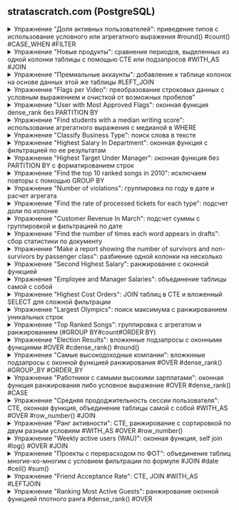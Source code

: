 ## stratascratch.com (PostgreSQL)
<details>
<summary>Упражнение "Доля активных пользователей": приведение типов с использование условного или агрегатного выражения #round() #count() #CASE_WHEN #FILTER</summary>
	
ID 2005  
	
"Share of Active Users"
Output share of US users that are active. Active users are the ones with an "open" status in the table.  

"Доля активных пользователей"
Выведите долю активных пользователей в США. Активные пользователи - это те, у кого в таблице статус "open".  

Table: fb_active_users  
user_id: int   
name: varchar  
status: varchar  
country: varchar  

 **Solution**
 
```sql
-- Чтобы формула "заработала" нужно поривести одно из значений к numeric.
-- Вариант 1.

-- Использование условного выражения
SELECT
round(count(CASE WHEN status = 'open' THEN 1 ELSE NULL END) / count(user_id)::numeric, 1)  AS active_users_share
FROM fb_active_users;
```

```sql
-- Вариант 2.
-- Использование агрегатного выражения

SELECT
round(count(status) FILTER (WHERE status = 'open' ) / count(user_id)::numeric, 1) AS active_users_share
FROM fb_active_users;

```

 **Output**
 
|active_users_share|
|---|
|0.5|

</details>
<details>
<summary>Упражнение "Новые продукты": сравнение периодов, выделенных из одной колонки таблицы с помощью CTE или подзапросов #WITH_AS #JOIN</summary>

ID 10318  
	
"New Products"  
You are given a table of product launches by company by year. Write a query to count the net difference between the number of products companies launched in 2020 with the number of products companies launched in the previous year. Output the name of the companies and a net difference of net products released for 2020 compared to the previous year.

"Новые продукты"  
Вам предоставляется таблица запусков продуктов компаниями по годам. Напишите запрос, чтобы подсчитать чистую разницу между количеством продуктов, запущенных компаниями в 2020 году, и количеством продуктов, запущенных компаниями в предыдущем году. Выведите названия компаний и разницу в количестве продуктов, выпущенных за 2020 год, по сравнению с предыдущим годом.

Table: car_launches  

year: int  
company_name: varchar  
product_name: varchar  

 **Solution**
 
```sql
-- Вариант 1

WITH prod_2020 AS  --  products launched in 2020
(
SELECT  company_name, count(product_name) AS launched_2020
    FROM car_launches
    WHERE year = 2020
    GROUP BY company_name
),
prod_2019 AS --  products launched in 2019
(
SELECT  company_name, count(product_name) AS launched_2019
    FROM car_launches
    WHERE year = 2020 - 1
    GROUP BY company_name
)
SELECT  prod_2020.company_name, launched_2020 - launched_2019 AS net_products
    FROM prod_2020
    JOIN prod_2019 ON prod_2020.company_name = prod_2019.company_name
    ORDER BY prod_2020.company_name;

```

```sql
-- Вариант 2

SELECT prod_2020.company_name, count(DISTINCT prod_2020.product_name) - count(DISTINCT prod_2019.product_name) AS net_products
    FROM 
       (SELECT  company_name, product_name, year
        FROM car_launches
        WHERE year = 2020) AS prod_2020
    JOIN 
       (SELECT  company_name, product_name, year
        FROM car_launches
        WHERE year = 2020 - 1) AS prod_2019
    ON prod_2020.company_name = prod_2019. company_name
    GROUP BY prod_2020.company_name
    ORDER BY company_name;

```
 **Output**
 
|company_name|net_products|
|---|---:|
|Chevrolet|2|
|Ford|-1|
Honda|-3|
|Jeep|1|
|Toyota|-1|

</details>
<details>
<summary>Упражнение "Премиальные аккаунты": добавление к таблице колонок на основе данных этой же таблицы #LEFT_JOIN</summary>
ID 2097  
	
"Premium Acounts"  
You are given a dataset that provides the number of active users per day per premium account. 
A premium account will have an entry for every day that it’s premium. However, a premium account may be temporarily discounted and considered not paid, this is indicated by a value of 0 in the final_price column for a certain day. Find out how many premium accounts that are paid on any given day are still premium and paid 7 days later.  

Output the date, the number of premium and paid accounts on that day, and the number of how many of these accounts are still premium and paid 7 days later. 
Since you are only given data for a 14 days period, only include the first 7 available dates in your output.

Table: premium_accounts_by_day

account_id: varchar  
entry_date: datetime  
users_visited_7d: int  
final_price: int  
plan_size: int  

 **Solution**
 
```sql
-- Чтобы получить для решения две колонки, таблица объединяется сама с собой.
-- Далее отбираются нужные строки, которые агрегируются по дате.

SELECT 
	a.entry_date, 
	count(a.account_id) AS premium_paid_accounts,
	count(b.account_id) AS premium_paid_accounts_after_7d
FROM premium_accounts_by_day AS a
LEFT JOIN premium_accounts_by_day AS b ON a.account_id = b.account_id
AND b.final_price > 0
AND date_part('day', b.entry_date::timestamp - a.entry_date::timestamp) = 7
WHERE a.final_price > 0
GROUP BY a.entry_date
ORDER BY a.entry_date
LIMIT 7;

```
 **Output**
 
entry_date|premium_paid_accounts|premium_paid_accounts_after_7d|
|---|---:|---:|
2022-02-07|2|2|
2022-02-08|3|2|
2022-02-09|3|2|
2022-02-10|4|3|
2022-02-11|4|1|
2022-02-12|3|2|
2022-02-13|3|1|

</details>
<details>
<summary>Упражнение "Flags per Video": преобразование строковых данных с условным выражением и очисткой от возможных пробелов"</summary>
ID 2102<br>
<p>For each video, find how many unique users flagged it. A unique user can be identified using the combination of their first name and last name. Do not consider rows in which there is no flag ID.</p>
<p>Для каждого видео найдите, сколько уникальных пользователей отметили его. Уникального пользователя можно идентифицировать, используя комбинацию его имени и фамилии. Не рассматривайте строки, в которых нет идентификатора флага.</p>

Table: user_flags<br>
user_firstname: varchar<br>
user_lastname: varchar<br>
video_id: varchar<br>
flag_id: varchar

 **Solution**
```sql
-- Функция concat объединяет строки для формирования id. 
-- Условное выцражение COALESCE возвращает пустую строку, если нет имени или фамилии.
-- Функция trim удаляет пробелы слева и справа.

SELECT 
	video_id,
	count(DISTINCT concat(COALESCE(trim(FROM user_firstname), ''), COALESCE(trim(FROM user_lastname), ''))) num_unique_users
FROM user_flags
WHERE flag_id IS NOT NULL -- Отфильтровываем пользователей без флага
GROUP BY video_id;
```

 **Output**
 
|video_id|num_unique_users|
|:---|---:|
|5qap5aO4i9A|2|
|Ct6BUPvE2sM|2|
|dQw4w9WgXcQ|5|
|jNQXAC9IVRw|3|
|y6120QOlsfU|5|

</details>
<details>
<summary>Упражнение "User with Most Approved Flags": оконная функция dense_rank без PARTITION BY</summary>
ID 2104<br>
<p>Which user flagged the most distinct videos that ended up approved by YouTube? Output, in one column, their full name or names in case of a tie. In the user's full name, include a space between the first and the last name.</p>
<p>Какой пользователь отметил наиболее отличающиеся друг от друга видеоролики, которые в итоге были одобрены YouTube? Выведите в одном столбце их полное имя или фамилии в случае совпадения. В полном имени пользователя укажите пробел между именем и фамилией.</p>
<p>Table: user_flags
user_firstname: varchar<br>
user_lastname: varchar<br>
video_id: varchar<br>
flag_id: varchar</p>
<p>Table: flag_review<br>
flag_id: varchar<br>
reviewed_by_yt: bool<br>
reviewed_date: datetime<br>
reviewed_outcome: varchar</p>

 **Solution**
```sql
/*
По условию задания фактически нужно получить пользователя (или пользователей), у которого было больше всех уникальных видео, 
которые были одобрены к публикации. Таблица flag_review отражает результат одоброения.
Очевидно, что будет неизвестное кол-во пользователей с одинаковым числом роликов и нам неизвестен аргумент для LIMIT в связке с ORDER BY.
Поэтому, пользователей нужно проранжировать и получить список тех, у кого наивысший ранг.
Также вызывает вопрос идентификация пользователей по имени и фамилии по условию задачи. Но ID пользователя нет и используем, что есть. 

Объединяем таблицы и отфильтровыввем строки с пользователями, у которых видео одобрены.
Для ранжирования пользоватей используем оконную функцию dense_rank без PARTITION BY.
Без PARTITION BY строки раздела состоят из всех строк таблицы, которые группируются с помощью GROUP BY по имени пользователя.
Заворачиваем оконную функцию в подзапрос, чтобы отобрать пользователей с максимальным рангом.
*/
SELECT 
    username
FROM 
    (SELECT concat(trim(FROM uf.user_firstname), ' ', trim(FROM uf.user_lastname)) AS username, -- Очищаем от  возможных пробелов и объединяем имя и фамилию через пробел
    dense_rank () OVER (ORDER BY count(DISTINCT video_id) DESC) AS dr -- Вычисляем ранг пользователя без пропусков по кол-ву видео 
    FROM user_flags AS uf
    JOIN flag_review AS fr ON uf.flag_id = fr.flag_id
    WHERE lower(fr.reviewed_outcome) = 'approved' -- проиводим к нижнему регистру на случай разнобоя в данных по регистру
    GROUP BY username) AS user_rank
WHERE dr = 1;
```
 **Output**
|username|dr|
|:---|---:|
|Mark May|1|
|Richard Hasson|1|

```sql
/*
В нашей оконной функции рамка окна состоит из одной строки в виде агрегата количества уникальных роликов count(DISTINCT video_id).
Если организовать разделы с помощью PARTITION BY username, то в каждом разделе (для каждого польтзователя) ранг будет равен '1'.
Чтобы получить ранжированный список, расширяем раздел окна до всей таблицы, опуская в оконной функции PARTITION BY.
Для наглядности выведем результаты только оконной функции без джойнов и фильтров.
Этот запрос сначала формирует виртуальную таблицу из пользователей и количества их роликов.
Затем по ней в виде одного раздела вычисляется функция рамки окна dense_rank.

В этих результатах больше всего роликов у Марка, но в финальном запросе после наложения фильтртов по условиям задачи
появляется еще и Ричард, т.е. в датасете присутствует 2 человека с одинаковым максимальным количеством одобренных роликов.
*/
SELECT 
user_firstname,
count(video_id),
dense_rank () OVER (
	ORDER BY count(video_id) DESC
	)
FROM user_flags
GROUP BY user_firstname;

user_firstname|count |dense_rank|
--------------+------+----------+
Mark          |     6|         1|
Richard       |     5|         2|
Pauline       |     3|         3|
Gina          |     3|         3|
              |     3|         3|
Daniel        |     2|         4|
Greg          |     1|         5|
Evelyn        |     1|         5|
William       |     1|         5|
Loretta       |     1|         5|
Helen         |     1|         5|
Courtney      |     1|         5|
Mary          |     1|         5|
```
</details>
<details>
<summary>Упражнение "Find students with a median writing score": использование агрегатного выражения с медианой в WHERE</summary>
<br><p>ID 9610</p>
<p>Output ids of students with a median score from the writing SAT.</p>
<p>Выведите идентификаторы учащихся со средним баллом по результатам письменного экзамена SAT.</p>
Table: sat_scores
	
(school varchar),  
(teacher varchar),  
(student_id float),  
(sat_writing float),    
(sat_verbal float),  
(sat_math float),  
(hrs_studied float),  
(id int),  
(average_sat float)

**Solution**
```sql
/*
Для вычисления медианы в PostgreSQL используются сортирующие агрегатные функции 
percentile_disc или percentile_cont, возвращающие дискретный или непрерывный процентиль.
*/
SELECT student_id, sat_writing
FROM sat_scores
WHERE sat_writing = (
    SELECT percentile_disc(0.5) WITHIN GROUP (ORDER BY sat_writing)
    FROM sat_scores);
/*
Почему агрегатная функция выведена в подзапрос?
Потому что в условии фильтрации она становится агрегатным выражением и согласно документации:
"Агрегатное выражение может фигурировать только в списке результатов или в предложении HAVING команды SELECT. 
Во всех остальных предложениях, например WHERE, они запрещены, так как эти предложения логически вычисляются до того, 
как формируются результаты агрегатных функций."
*/
```
 **Output**
 
|student_id|sat_writing|
|---:|---:|
|100|512|
|109|512|
|113|512|
</details>
<details>
<summary>Упражнение "Classify Business Type": поиск слова в тексте</summary>  
<br><p>ID 9726</p>  

Classify each business as either a restaurant, cafe, school, or other.  
- A restaurant should have the word 'restaurant' in the business name.  
- A cafe should have either 'cafe', 'café', or 'coffee' in the business name.  
- A school should have the word 'school' in the business name.  
- All other businesses should be classified as 'other'.
Output the business name and their classification.

Table: sf_restaurant_health_violations  

(business_id int),  
(business_name varchar),  
(business_address varchar),  
(business_city varchar),  
(business_state varchar),  
(business_postal_code float),  
(business_latitude float),  
(business_longitude float),  
(business_location varchar),  
(business_phone_number float),  
(inspection_id varchar),  
(inspection_date datetime),  
(inspection_score float),  
(inspection_type varchar),  
(violation_id varchar),  
(violation_description varchar),  
(risk_category varchar)  

 **Solution**
 
По условию задачи имеем строку из нескольких слов, в которой нам нужно найти определенное слово в его конкретной форме: "...should have the word 'restaurant'..."  и результатом этого поиска должно быть логическое значение, которое потом бужети участвовать в условном операторе CASE для формирования новой классификации строк.  

Особенность заключается в том, что в задании явно указано, что нужно найте не строку, а слово, которое может быть в начеле строки, в середине либо в конце, т.е нужно составить такой шаблон, который будет учитывать расположение пробелов.  

Начнем с варианта поиска в строке по шаблону. Шаблон будем составлять из регулярных выражений POSIX со спецсимволами и спецкодами регистра символов и начала/конца слова. Для краткости возьмем из задания только слово 'cafe' и смоделируем варианты его нахождения в строке.  
 
```sql
SELECT 
'1. Allstars Cafe Inc' ~* '(\mcafe\M)',
'2. Cafe Online' ~* '(\mcafe\M)',
'3. Luna Cafe' ~* '(\mcafe\M)',
'4. Cafemania Shope' ~* '(\mcafe\M)',
'5. InCafe' ~* '(\mcafe\M)';

?column?|?column?|?column?|?column?|?column?|
--------+--------+--------+--------+--------+
true    |true    |true    |false   |false   |
```

Шаблон можно подкорректировать с учетом формы слов. Этого нет в задании, но в датасете есть такие наименования организаций, для которых это имеет смысл.  

```sql
SELECT 
'6. Gateway High/Kip Schools' ~* '\mschool.*',
'7. Restaurante Montecristo' ~* '\mrestaurant.*';

?column?|?column?|
--------+--------+
true    |true    |
```

**1 Вариант решения**

```sql
SELECT 
    business_name,
    CASE WHEN business_name ~* '\mrestaurant.*' THEN 'restaurant'
        WHEN business_name ~* '(\mcafe\M|\mcafé\M|\mcoffee\M)' THEN 'cafe'
        WHEN business_name ~* '\mschool.*' THEN 'school'
        ELSE 'other'
        END AS business_type
FROM sf_restaurant_health_violations
LIMIT 5;
```

**Output 1**

|business_name|business_type|
|---|---|
|John Chin Elementary School|school|
|Sutter Pub and Restaurant|restaurant|
|SRI THAI CUISINE|other|
|Washington Bakery & Restaurant|restaurant|
|Brothers Restaurant|restaurant|

Подсчитаем количество категорий в датасете, которые мы сформировали с помощью условного оператора.

```sql
WITH bt AS (
    SELECT 
    business_name,
    CASE WHEN business_name ~* '\mrestaurant.*' THEN 'restaurant'
        WHEN business_name ~* '(\mcafe\M|\mcafé\M|\mcoffee\M)' THEN 'cafe'
        WHEN business_name ~* '\mschool.*' THEN 'school'
        ELSE 'other'
        END AS business_type
    FROM sf_restaurant_health_violations) 
SELECT  business_type, count(business_type)
FROM bt
GROUP BY business_type;
```

|business_type|count|
|:---|---:|
|school|7|
|restaurant|38|
|cafe|50|
|other|202|

**2 Вариант решения**   

Применим функции полнотекстового поиска. Слова в тексте будут нормализованы разбором на фрагменты и лексемы. Это позволит в нашем случае сопоставить 'schools' и 'school'. Укажем конфигурацию 'english' текстового поиска явно в функции. Для итальянских названий рестаранов в to_tsquery применим префикс :*

```sql
SELECT DISTINCT business_name, 
    CASE 
        WHEN to_tsvector('english', business_name) @@ to_tsquery('english', 'school') THEN 'school' 
        WHEN to_tsvector('english',  business_name) @@ to_tsquery('english', 'restaurant:*') THEN 'restaurant' 
        WHEN to_tsvector('english',  business_name) @@ to_tsquery('english', 'cafe | café | coffee') THEN 'cafe' 
        ELSE 'other' 
        END AS business_type 
FROM sf_restaurant_health_violations
LIMIT 5;
```

 **Output 2**

|business_name|business_type|
|---|---|
|ABSINTHE PASTRY|other|
|Akira Japanese Restaurant|restaurant|
|AK SUBS|other|
|A La Turca|other|
|Allstars Cafe Inc|cafe|

Посмотрим на результат классификации:
```sql
WITH bt AS (
    SELECT  business_name,
    CASE 
        WHEN to_tsvector('english', business_name) @@ to_tsquery('english', 'school') THEN 'school' 
        WHEN to_tsvector('english',  business_name) @@ to_tsquery('english', 'restaurant:*') THEN 'restaurant' 
        WHEN to_tsvector('english',  business_name) @@ to_tsquery('english', 'cafe | café | coffee') THEN 'cafe' 
        ELSE 'other' 
        END AS business_type 
    FROM sf_restaurant_health_violations) 
SELECT  business_type, count(business_type)
FROM bt
GROUP BY business_type;
```

|business_type|count|
|:---|---:|
|school|7|
|restaurant|38|
|cafe|50|
|other|202|  

**3 Вариант решения**   

Сравнение табличных строк и массивов.

```sql
SELECT 
     business_name,
    CASE WHEN business_name ~* ANY (ARRAY['\mrestaurant.*']) THEN 'restaurant'
        WHEN business_name ~* ANY (ARRAY['\mcafe\M', '\mcafé\M', '\mcoffee\M']) THEN 'cafe'
        WHEN business_name ~* ANY (ARRAY['\mschool.*']) THEN 'school'
        ELSE 'other'
        END AS business_type
FROM sf_restaurant_health_violations;
```

Output аналогичен предыдущим.
</details>
<details>
<summary>Упражнение "Highest Salary In Department": оконная функция с фильтрацией по ее результатам</summary>
<br><p>ID 9897</p>
<p>Find the employee with the highest salary per department.
Output the department name, employee's first name along with the corresponding salary.</p>
Table:  employee<br>
(id int),<br>
(first_name varchar),<br>
(last_name varchar),<br>
(age int),<br>
(sex varchar),<br>
(employee_title varchar),<br>
(department varchar),<br>
(salary int)<br><br>

**Solution**
 
Для определения максимальной зарплаты используем оконную функцию rank() и заворачиваем ее в подзапрос, чтобы использовать для фильтрации в основном запросе. В данном случае агрегатные функции min()/max() не подходят, поскольку они возвращают единственное значение, но у нескольких человек могут быть одинаковые зарплаты.
 
```sql
SELECT department, first_name, salary
FROM -- Подзапрос для фильтрации по значению rank 
    (SELECT department, first_name, salary, 
    rank() OVER (PARTITION BY department ORDER BY salary DESC) AS r
    FROM employee) AS rr
WHERE r = 1
ORDER BY salary DESC;
```

 **Output**
 
|department|first_name|salary|
|---|---|---:|
|Management|Richerd|250000|
|Sales|Mick|2200|
|Audit|Shandler|1100|
</details>
<details>
<summary>Упражнение "Highest Target Under Manager": оконная функция без PARTITION BY с форматированием строк</summary>
<br><p>ID 9905</p>  
	
Find the highest target achieved by the employee or employees who works under the manager id 13. Output the first name of the employee and target achieved. The solution should show the highest target achieved under manager_id=13 and which employee(s) achieved it.  
	
Table: salesforce_employees  

(id int),  
(first_name varchar),  
(last_name varchar),  
(age int),  
(sex varchar),  
(salary int),  
(target int),  
(manager_id int)  

**Solution**
 
Чтобы найти максимальное целевое значение используем оконную функцию rank() в подзапросе. Поскольку нужны подчиненные только одного менеджера с ID=13, то здесь же оставляем только его. В этом случае нет необходимости выделять рамки окна среди менеджеров, он все равно один, и мы опускаем в синтаксисе оконной функции PARTITION BY, расширяя рамку окна до всего раздела, который состояит у нас из работников одного менеджера.  

Результат возвращаем с форматированием строк. В исходных строках функцией trim() образаем пробелы, если они там были. Имя и фамилию объединяем через пробел с помощью строковой функции concat(), предварительно приведя их к нижнему регистру с заглавной буквы в начале слова с помощью initcap().
 
```sql
SELECT 
concat(initcap (trim(first_name)), ' ', initcap (trim(last_name))) AS employee,
target
FROM
    (SELECT first_name, last_name, target, manager_id,
    rank() OVER (ORDER BY target DESC) AS r
    FROM salesforce_employees
    WHERE manager_id = 13
    ) AS ranked_target
WHERE r = 1;
```

 **Output**
 
|employee|target|
|---|---:|
|Nicky Bat|400|
|Steve Smith|400|
|David Warner|400|
</details>
<details>
<summary>Упражнение "Find the top 10 ranked songs in 2010": исключаем повторы с помощью GROUP BY</summary>
<br><p>ID 9650</p>  
	
What were the top 10 ranked songs in 2010? Output the rank, group name, and song name but do not show the same song twice. Sort the result based on the year_rank in ascending order.   

Table: llboard_top_100_year_end    

(year int),  
(year_rank int),  
(group_name varchar),   
(artist varchar),  
(song_namey varchar),  
(id int)  

**Solution**
 
```sql
SELECT year_rank, group_name, song_name
FROM billboard_top_100_year_end
WHERE year = 2010 AND (year_rank >0 AND year_rank <11)
GROUP BY  1, 2, 3
ORDER BY year_rank ASC;
```

 **Output**
 
|year_rank|group_name|song_name|
|---:|---|---|
|1|Ke$ha|TiK ToK|
|2|Lady Antebellum|Need You Now|
|3|Train|Hey, Soul Sister|
|4|Katy Perry feat. Snoop Dogg|California Gurls|
|5|Usher feat. will.i.am|OMG|
|6|B.o.B feat. Hayley Williams|Airplanes|
|7|Eminem feat. Rihanna|Love The Way You Lie|
|8|Lady Gaga|Bad Romance|
|9|Taio Cruz|Dynamite|
|10|Taio Cruz feat. Ludacris|Break Your Heart|
</details>
<details>
<summary>Упражнение "Number of violations": группировка по году в дате и расчет агрегата</summary>
<br><p>ID 9728</p>  
	
You're given a dataset of health inspections. Count the number of violation in an inspection in 'Roxanne Cafe' for each year. If an inspection resulted in a violation, there will be a value in the 'violation_id' column. Output the number of violations by year in ascending order.   

Table: sf_restaurant_health_violations    

(business_id int),  
(business_name varchar),   
(violation_id varchar),  
(inspection_date datetime)  

**Solution**
 
```sql
SELECT 
date_part ( 'year', inspection_date ) AS year,
count(violation_id) AS n_inspections
FROM sf_restaurant_health_violations
WHERE business_name = 'Roxanne Cafe'
GROUP BY year
ORDER BY year ASC;
```

 **Output**
 
|year|n_inspections|
|---|---:|
|2015|5|
|2016|2|
|2018|3|
</details>
<details>
<summary>Упражнение "Find the rate of processed tickets for each type": подсчет доли по колонке</summary>
<br><p>ID 9781</p>  
	
Find the rate of processed tickets for each type.   

Table: facebook_complaints    

(complaint_id int),  
(type int),   
(processed bool)  

**Solution**

Преобразуем булевы значения с помощью условного выражения CASE в упроженной форме синтаксиса и применяем к ним агроегатную функцию. В конструкции CASE опущен ELSE. В нашем случае все, кроме TRUE принимает значание NULL. В знаменателе формулы подсчитываем количество непустых значений в processed. Но если нам нужна доля значений с учетом NULL, то можно поделить все на  count(*), т.е. на количество строк в таблице.  

```sql
SELECT type, 
sum(CASE processed WHEN TRUE THEN 1 END)::numeric / count(processed) AS processed_rate
FROM facebook_complaints
GROUP BY type
ORDER BY type;
```

 **Output**
 
|type|processed_rate|
|---|---:|
|0|0.667|
|1|0.667|
</details>
<details>
<summary>Упражнение "Customer Revenue In March": подсчет суммы с группировкой и фильтрацией по дате</summary>
<br><p>ID 9782</p>  
	
Calculate the total revenue from each customer in March 2019. Include only customers who were active in March 2019.Output the revenue along with the customer id and sort the results based on the revenue in descending order.   

Table: orders   

(id int),  
(cust_id int),  
(order_date datetime),  
(order_details varchar),  
(total_order_cost int) 

**Solution**

С помощью функции даты EXTRACT(field FROM source) отфильтровываем клиентов с заказами в марте 2019 года, группируем эти заказы по id клиентов и вычисляем агрегатную функциюю суммирования выручки по каждому id. Полученные суммы упорядочиваем по убыванию. 

```sql
SELECT cust_id, sum(total_order_cost) AS revenue
FROM orders
WHERE EXTRACT(YEAR FROM order_date) = 2019 AND EXTRACT(MONTH FROM order_date) = 3
GROUP BY cust_id
ORDER BY revenue DESC;
```

 **Output**
 
|cust_id|revenue|
|---|---:|
|3|210|
|15|150|
|7|80|
|12|20|
</details>
<details>
<summary>Упражнение "Find the number of times each word appears in drafts": cбор статистики по документу</summary>
<br><p>ID 9817</p>  
	
Find the number of times each word appears in drafts. Output the word along with the corresponding number of occurrences.  

Table: google_file_store   

(filename varchar),  
(contents varchar) 

**Solution**

Для подсчета количестива слов в документах, которые представлены в данном случае в виде двух строк в таблице - названия файла и собственно текста документа, используем функцию сбора статистики по документам ts_stat. Функция принимает текст в фолрмате tsvector в виде одной строки. Исходный текстовой формат преобразуем в tsvector с помощью функции to_tsvector. Возвращаемая статистика будет разной в зависимости от того, как мы определили формат tsvector и от конфигурации текстового поиска сервера. Поскольку нам нужны не все документы, то выбираем по шаблону ILIKE нужные.

**1 Вариант решения**

Преобразуем исходный текст документов в формат tsvector функцией to_tsvector с настройками текстового поиска на сервере по-умолчанию.

```sql
SELECT word, nentry
FROM ts_stat('SELECT to_tsvector(contents) FROM google_file_store WHERE filename ILIKE ''draft%''')
ORDER BY nentry DESC;
```

 **Output 1**
 По-умолчанию на данном сервере нормализация текста не предполагает удаление стоп-слов с виде артиклей. Они попадают в статистику как отделоьные лексемы.
 
|word|nentry|
|---|---:|
|a|3|
|market|3|
|many|2|
|which|2|
|the|2|
|stock|2|
|predicts|2|
|of|2|
|would|2|
|make|2|
|investors|2|
|happy|2|
|exchange|2|
|bull|2|
|bear|1|
|awaiting|1|
|are|1|
|in|1|
|and|1|
|too|1|
|fact|1|
|that|1|
|analysts|1|
|but|1|
|possibility|1|
|optimism|1|
|we|1|
|much|1|
|warn|1|

**2 Вариант решения**

В функции to_tsvector явно указываем словарь english.

```sql
SELECT word, nentry
FROM ts_stat('SELECT to_tsvector(''english'', contents) FROM google_file_store WHERE filename ILIKE ''draft%''')
ORDER BY nentry DESC;
```

 **Output 1**
 Результат разбора текста другой. Выделены лексемы без окончпний, стоп-слова отброшены, статистика отличная от конфигурации по-умолчанию.
 
|word|nentry|
|---|---:|
|market|3|
|stock|2|
|predict|2|
|would|2|
|mani|2|
|make|2|
|investor|2|
|happi|2|
|exchang|2|
|bull|2|
|analyst|1|
|bear|1|
|possibl|1|
|optim|1|
|much|1|
|warn|1|
|fact|1|
|await|1|
</details>
<details>
<summary>Упражнение "Make a report showing the number of survivors and non-survivors by passenger class": разбиение одной колонки на несколько</summary>
<br><p>ID 9881</p>  
	
Make a report showing the number of survivors and non-survivors by passenger class. Classes are categorized based on the pclass value as:
pclass = 1: first_class  
pclass = 2: second_classs  
pclass = 3: third_class  
Output the number of survivors and non-survivors by each class.

Table:  titanic   

(passengerid int),  
(survived int),   
(pclass int)  

**Solution**

С помощью условного выражения CASE из одной и той же строки выделяем подвыборки и расчитывам в них агрегат count по каждой группе survived.  

```sql
SELECT
survived, 
count(CASE pclass WHEN  1 THEN 1 ELSE 0 END) AS first_class,
count(CASE pclass WHEN  2 THEN 2 ELSE 0 END) AS second_classss,
count(CASE pclass WHEN  3 THEN 3 ELSE 0 END) AS third_class
FROM titanic
GROUP BY survived;
```

 **Output**

|survived|first_class|second_classss|third_class|
|---|---:|---:|---:|
|0|11|6|42|
|1|10|12|19|
</details>
<details>
<summary>Упражнение "Second Highest Salary": ранжирование с оконной функцией</summary>
<br><p>ID 9892</p>  
	
Find the second highest salary of employees.

Table:  employee   

(id int),  
(name varchar),   
(salary int)  

**Solution**

Вызываем оконную функция плотного ранга dense_rank () по всему разделу без указания рамки окна, чтобы получить второй по убывания ранг дохода работников. Поскольку у нескольких работников может быть ожинаковый доход, а нам нужно одно значение, то применяем оператор DISTINCT.  
Также по причине того, что может быть несколько одинаковых значений доходов, запрос получается несколько сложнее, чем просто сортировка ORDER BY salary desc LIMIT 1 OFFSET 1.

```sql
SELECT DISTINCT salary
FROM (SELECT salary, 
        dense_rank() OVER (ORDER BY salary DESC) AS rnk 
        FROM employee) AS empl_rank
WHERE rnk = 2;
```

 **Output**

|salary|
|---|
|200000|
</details>
<details>
<summary>Упражнение "Employee and Manager Salaries": объединение таблицы самой с собой</summary>
<br><p>ID 9894</p>  
	
Find employees who are earning more than their managers. Output the employee's first name along with the corresponding salary.

Table:  employee   

(id int),  
(first_name varchar),  
(last_name varchar),  
(salary int),   
(manager_id int)  

**Solution 1**

Чтобы сопоставить зарплаты работников и менеджеров, объединяем таблицу саму с собой, используя алиасы. В итоговой таблице каждому сотруднику сопоставляется его менеджер и появляется возможность сравнить их зарплаты.

```sql
SELECT
    emp.first_name, 
    emp.salary AS employee_salary,
    mgr.salary AS manager_salary
FROM employee AS emp 
JOIN employee AS mgr ON  emp.manager_id = mgr.id 
WHERE emp.salary > mgr.salary;
```
**Solution 2**

Другой более объемный по коду способ - с помощью CTE сгенерировать отдельную таблицу менеджеров и уже ее сравнивать с таблицей работников 

```sql
WITH manager AS ( --Таблица зарплат менеджеров
    SELECT manager_id, salary
    FROM employee
    WHERE id = manager_id
    )
SELECT first_name, emp.salary as employee_salary, mgr.salary AS manager_salary
FROM employee AS emp --Таблица зарплат работников
JOIN manager AS mgr ON emp.manager_id = mgr.manager_id
WHERE emp.salary > mgr.salary
ORDER BY emp.salary DESC;
```

 **Output**

|first_name|employee_salary|manager_salary|
|---|--:|--:|
|Richerd|250000|200000|
</details>
<details>
<summary>Упражнение "Highest Cost Orders": JOIN таблиц в CTE и вложенный SELECT для сложной фильтрации</summary>
<br><p>ID 9915</p>  
	
Find the customer with the highest daily total order cost between 2019-02-01 to 2019-05-01. If customer had more than one order on a certain day, sum the order costs on daily basis. Output customer's first name, total cost of their items, and the date. For simplicity, you can assume that every first name in the dataset is unique.

Table:  customers

(id int),  
(first_name varchar),  
(last_name varchar),  
(city varchar),  
(address varchar),  
(phone_number varchar) 

Table: orders  

(id int),  
(cust_id int),  
(order_date datetime),  
(order_details varchar),  
(total_order_cost int)  

**Solution**

Сложное условие фильтрации разбиваем на две задачи. Сначала в CTE отбыраем клиентов с максимальной суммой заказов в указанном интервале времени. Заказы одних и тех же клиентов с одинаковой суммой суммируются. Здесь же с помощью JOIN присоединяем к заказам имена клиентов. Затем из построенной в CTE "виртуальной" таблицы отбираем заказ с максимальной суммой.

```sql
WITH cast_orders AS (
    SELECT cust_id,
        first_name, 
        sum(o.total_order_cost) AS total_order_cost, 
        order_date
    FROM orders AS o
    LEFT JOIN customers AS c ON o.cust_id = c.id
    WHERE o.order_date >= '2019-02-01' AND o.order_date <= '2019-05-01'
    GROUP BY first_name, cust_id, order_date
    )
SELECT first_name, total_order_cost, order_date
FROM cast_orders
WHERE total_order_cost = (SELECT max(total_order_cost) FROM cast_orders);
```

 **Output**

|first_name|total_order_cost|order_date|
|---|--:|---|
|Jill|275|2019-04-19|
</details>
<details>
<summary>Упражнение "Largest Olympics": поиск максимума с ранжированием уникальных строк</summary>
<br><p>ID 9942</p>  
	
Find the Olympics with the highest number of athletes. The Olympics game is a combination of the year and the season, and is found in the 'games' column. Output the Olympics along with the corresponding number of athletes.

Table:  olympics_athletes_events  

id: int  
name: varchar  
sex: varchar  
age: float  
height: float  
weight: datetime  
team: varchar  
noc: varchar  
games: varchar  
year: int  
season: varchar  
city: varchar  
sport: varchar  
event: varchar  
medal: varchar  

**Solution**

В задании не оговорено, что нужно объединять зимние и летние олимпийские игры, поэтому будеи считать, что в колонке games указаны те самые игры, участников которых нужно подсчитать и найти максимум. Для этого можно сделать группировку по games и подсчитываем с помощью агрегата count() количество спортсменов по их ID. Однако, здесь со стороны датасета кроется сюрприх. ID оказываются не уникальными в рамках одних игр.

Смотрим уникальность ID и видим, что есть дублирования.

```sql
SELECT games, name, count(id)
FROM olympics_athletes_events
GROUP BY games, name
HAVING count(id) > 1
ORDER BY count(id) DESC
LIMIT 5;
```
 
|games|name|count|
|---|---|--:|
|1908 Summer|Samuel Sam Blatherwick|3|
|1904 Summer|Albertson Van Zo Post|2|
|1908 Summer|Leslie George Rich|2|
|1924 Summer|Pierre Tolar|2|
|1992 Winter|Ole Kristian Furuseth|2
|1994 Winter|Christine Jacoba Aaftink|2|

Используем DISTINCT для отбора уникальных строк таблицы. Для определения максимального количества спортсменов среди прошедших игр можно поступить ннесколькими способами. Поскольку в PostgreSQL отсутствует функция TOP, то мы сортируем строки по убыванию и оставляем самую верхнюю. Также можно сформировать таблицу в CTE и затем уже в ней искать максимум с помощью функции max(). 

В данном датасете арят ли может быть ситуация, что вх играх в разные годы принимало участие одинаковое кол-во участников. Но если предусмотреть и такую возмозможность, то в качестве финальной агрегатной функции можно использовать плотный ранг dense_rank() в оконной функции и тогда, если было несколько одинаковых максимальных чисел, то у них у всех будет ранг = 1. 

```sql
SELECT games, count(DISTINCT id) AS athletes_count
FROM olympics_athletes_events
GROUP BY games
ORDER BY count(id) DESC
LIMIT 1;
```

 **Output**

|games|athletes_count|
|---|--:|
|1924 Summer|118|
</details>
<details>
<summary>Упражнение "Top Ranked Songs": группировка с агрегатом и ранжированием (#GROUP BY#count#ORDER BY)</summary>
<br><p>ID 9991</p>  
	
Find songs that have ranked in the top position. Output the track name and the number of times it ranked at the top. Sort your records by the number of times the song was in the top position in descending order.

Table: spotify_worldwide_daily_song_ranking

id: int  
position: int  
trackname: varchar  
artist: varchar 
streams: int 
url: varchar  
date: datetime  
region: varchar   

**Solution**

На первом этапе для ускорения запроса фильтруем терки с рейтингом = 1 и затем делаем группировку по треку и подсчитываем количество попаданий в топы, и сортируем это количество по убыванию.

```sql
SELECT trackname, count(position) AS times_top1
FROM spotify_worldwide_daily_song_ranking
WHERE position = 1
GROUP BY trackname
ORDER BY times_top1 DESC;
```

 **Output**

|trackname|times_top1|
|---|--:|
|HUMBLE.|7|
|Bad and Boujee (feat. Lil Uzi Vert)|1|
|Look What You Made Me Do|1|
</details>
<details>
<summary>Упражнение "Election Results": вложкнные подзапросы с оконными функциями #OVER #cdense_rank() #round() </summary>
<br><p>ID 2099</p>  
	
The election is conducted in a city and everyone can vote for one or more candidates, or choose not to vote at all. Each person has 1 vote so if they vote for multiple candidates, their vote gets equally split across these candidates. For example, if a person votes for 2 candidates, these candidates receive an equivalent of 0.5 vote each.
Find out who got the most votes and won the election. Output the name of the candidate or multiple names in case of a tie. To avoid issues with a floating-point error you can round the number of votes received by a candidate to 3 decimal places.

Table:  voting_results

voter: varchar  
candidate: varchar 

**Solution**

Сначала в окне с избирателями расчитываем долю кандидата в бюллетене. Оборачиваем это в подзапрос и по сгруппированным кандидатам расчитываем в оконной функции сумму долей кандидата и плотный ранг результ атов голосования. Чтобы по условию задачи возвратить победителя голосования, оборачиваем все это еще в один подзапрос и отфильтровываем строки с нужным рангом. Для наглядности берем три первых места.


```sql
SELECT  candidate, total_vote_score, place
    FROM
        (SELECT
           candidate,
           round(sum(vote_num), 3) AS total_vote_score, -- Итоговая сумма очков кандидата
           dense_rank() OVER (ORDER BY round(sum(vote_num), 3) DESC) AS place
        FROM
            (SELECT 
                voter,
                candidate,
                1.0 / count(*) OVER (PARTITION BY voter) AS vote_num -- Доля кандидата в бюллетене
            FROM voting_results
            WHERE candidate IS NOT NULL) AS candidate_score -- Исключаем неголосовавших
        GROUP BY candidate) AS vote_winer
WHERE place < 4; -- тройка победителей голосования

```

 **Output**

|candidate|total_vote_score|place|
|---|--:|--:|
|Christine|5.283|1|
|Ryan|5.15|2|
|Nicole|2.7|3|
</details>
<details>
<summary>Упражнение "Самые высокодоходные компании": вложкнные подзапросы с оконной функцией ранжирования #OVER #dense_rank() #GROUP_BY #ORDER_BY </summary>

ID 10354   
	
"Most Profitable Companies"  
Find the 3 most profitable companies in the entire world. Output the result along with the corresponding company name. Sort the result based on profits in descending order.

Table:  forbes_global_2010_2014s

company: varchar  
sector: varchar  
industry: varchar  
continent: varchar  
country: varchar  
marketvalue: float  
sales: float  
profits: float  
assets: float  
rank: int  
forbeswebpage: varchar  

**Solution**

Из имени таблицы датасета понятно, что жанные там содержаться за несколько лет и часть компаний должна дублироваться. Поэтому группируем компании по название и считаем сумму прибыли за все годы. Оборачивам эту таблицу в подзапрос и по ней считаем плотный ранг danse_rank() для построения рейтинга по суммарной прибыли. Эту конструкцию также оболрачиваем в подзапрос для отбора ТОП-3 компаний по рангу. danse_rank() можно просто заменить ранжированием с лимитом на 3 записи, поскольку наврят ли прибыль будет одинаковой у двух компаний, но поскольку в датасете низкая точность этого атрибута, то используем плотный ранг на случай, если в  ТОП-3 окажется 4 компании. 


```sql
SELECT company, profit
FROM (
    SELECT company, profit, dense_rank() OVER ( ORDER BY profit DESC) AS r
    FROM (
        SELECT  company, sum(profits) AS profit
        FROM forbes_global_2010_2014
        GROUP BY company
        ) AS company_list -- Список компаний с суммарной прибылью
    ) AS r_comp_list -- Список ранжированных компаний
WHERE r <= 3
ORDER BY profit DESC;

```

 **Output**

|company|profit|
|---|--:|
|ICBC|42.7|
|Gazprom|39|
|Apple|37|
</details>
<details>
<summary>Упражнение "Работники с самыми высокими зарплатами": оконная функция ранжирования либо условное выражение #OVER #dense_rank() #CASE </summary>

ID 10353   

"Workers With The Highest Salaries"  
You have been asked to find the job titles of the highest-paid employees. Your output should include the highest-paid title or multiple titles with the same salary.

Table: worker, title  

worker_id: int  
first_name: varchar  
last_name: varchar  
salary: int  
joining_date: datetime  
department: varchar  

Table: title  

worker_ref_id: int  
worker_title: varchar  
affected_from: datetime  

**Solution 1**

Объединяем две таблицы в одну через внутреннее соединение JOIN. Полученную общую таблицу ранжируем по зарплатам в оконной функции плотного ранга  dense_rank() и затем из полученного результата отбираем работников с наивысшим  рангом по зарплатам. Поскольку функция ранжирования является плотной, то одинаковым зарплатам присваивается одинаковый ранг без пропуска очередности. 

```sql
SELECT
worker_title AS best_paid_title 
FROM
    (SELECT 
        worker_title, 
        salary,
        dense_rank() OVER (ORDER BY salary DESC) AS salary_rank -- Ранг работника по зарплате
    FROM worker AS w
    JOIN title AS t ON w.worker_id = t.worker_ref_id) AS ws -- Общий список работников с долджностями и зарплатами
WHERE salary_rank = 1;

```

**Solution 2**

После объединения таблиц используем условное выражение CASE и агрегатную функцию max() в подзапросе для переопределения типа отношения по нужному нам условию максимальных зарплат и затем возвращаем эти строки нужного нам типа, отсекая ненужные с типом NULL.

```sql
SELECT best_paid_title
FROM
    (SELECT 
        CASE WHEN salary = (SELECT max(salary) FROM worker) THEN worker_title 
        END AS best_paid_title
    FROM worker AS w
    JOIN title AS t ON w.worker_id = t.worker_ref_id) AS ws
WHERE best_paid_title IS NOT NULL;

```

 **Output**

|best_paid_title|
|---|
|Manager|
|Asst. Manager|
</details>
<details>
<summary>Упражнение "Средняя прододжительность сессии пользователя": CTE, оконная функция, объединение таблицы самой с собой #WITH_AS #OVER #row_number() #JOIN </summary>

ID 10352  

"Users By Average Session Time"  
Calculate each user's average session time. A session is defined as the time difference between a page_load and page_exit. For simplicity, assume a user has only 1 session per day and if there are multiple of the same events on that day, consider only the latest page_load and earliest page_exit, with an obvious restriction that load time event should happen before exit time event . Output the user_id and their average session time.

Table:  facebook_web_log

user_id: int  
timestamp: datetime  
action: varchar  

**Solution**

Метрика поведения пользователя Average Session Time или Average Session Duration (ASD) - средняя продолжительность сессии. На первом этапе в общем табличном выражении формируем пронумерованный упорядоченный список действий пользователя, состоящий из открытия и закрытия сессий. Эту нумерацию будем использовать во втором табличном выражении для объединения таблицы самой с собой со сдвигом для формирования новой таблицы, в которой одна сессия будет записана в одну строку с колонками начала и окончания сессии. В такой таблице появляется возможность расчитать длину сессии как разницу между этими колонками. На третьем этапе группируем полученную объединенную таблицу по пользователям и с помощью агрегатной функции расчитываем среднее время сессии по поллученным интервалам в секундах.

```sql
WITH ordered_actions AS -- Таблица открытия и закрытия сессий пользователя, упорядоченных по времени
(
    SELECT user_id, timestamp, action,
        row_number () OVER (PARTITION BY user_id ORDER BY timestamp) AS seg_num
    FROM facebook_web_log
    WHERE action = 'page_load' OR action = 'page_exit'
),
matched_sessions AS -- Таблица сессий пользователя по одной на строку
(
    SELECT
        tab1.user_id,
        tab1.timestamp AS load_time, -- Время начала сессии
        tab2.timestamp AS exit_time, -- Время окончания сессии
        tab2.timestamp - tab1.timestamp AS session_duration -- Продолжительность сессии в секундах
    FROM ordered_actions AS tab1
    JOIN ordered_actions AS tab2 ON tab1.user_id = tab2.user_id AND
    tab1.seg_num = tab2.seg_num - 1
    WHERE tab1.action = 'page_load' AND tab2.action = 'page_exit' 
)
SELECT user_id, avg(session_duration) AS avg_session_duration
FROM matched_sessions
GROUP BY user_id;

```

 **Output**

|user_id|avg_session_duration|
|---|--:|
|0|1883.5|
|1|35|
</details>
<details>
<summary>Упражнение "Ранг активности": CTE, ранжирование с сортировкой по двум разным условиям #WITH_AS #OVER #row_number() </summary>

ID 10351  

"Activity Rank"  
Find the email activity rank for each user. Email activity rank is defined by the total number of emails sent. The user with the highest number of emails sent will have a rank of 1, and so on. Output the user, total emails, and their activity rank. Order records by the total emails in descending order. Sort users with the same number of emails in alphabetical order.
In your rankings, return a unique value (i.e., a unique rank) even if multiple users have the same number of emails. For tie breaker use alphabetical order of the user usernames.

Table:  google_gmail_emails

id: int  
from_user: varchar  
to_user: varchar  
day: int   

**Solution**

В этом задании нужно проранжировать отправителей писем по их активности в исходяжих письмах, но результат вернуть такой, чтобы пользователи с одинаковым рангом (количеством писем) были дополнительно отсортированы по алфавиту. Для лучшей читаемости запроса сформируем таблицу пользователей с метрикой activity rank (total_emails) и потом будем ранжировать уже ее. Пронумеруем строки, как указано в задании, по убыванию количества написанных писем при поможи оконной функции row_number() с аргументами, сосотоящими из двух условий сортировки: по убыванию числа писем и по возрастанию имени пользователя по алфавиту.

```sql
WITH activity_rank AS -- Таблица рангов пользователей по e-mail активности
(
SELECT 
    from_user,
    count(from_user) AS total_emails
FROM google_gmail_emails
GROUP BY from_user
)
SELECT
    from_user,
    total_emails,
    row_number() OVER (ORDER BY total_emails DESC, from_user ASC) AS row_number -- Ранг с сортировккой по метрике и имени оправителя
FROM  activity_rank
LIMIT 5;

```

 **Output**


|from_user|total_emails|row_number|
|---|--:|--:|
|32ded68d89443e808|19|1|
|ef5fe98c6b9f313075|19|2|
|5b8754928306a18b68|18|3|
|55e60cfcc9dc49c17e|16|4|
|91f59516cb9dee1e88|16|5|
</details>
<details>
<summary>Упражнение "Weekly active users (WAU)": оконная функция, self join #log() #OVER #JOIN </summary>

ID 10322  

"Finding User Purchases"  
Write a query that'll identify returning active users. A returning active user is a user that has made a second purchase within 7 days of any other of their purchases. Output a list of user_ids of these returning active users.

Table:  amazon_transactions

id: int  
user_id: int  
item: varchar  
created_at: datetime  
revenue: int  

**Solution**

Как обычно задача может быть решена несколькими способами в зависимости от того, как вычисляется длина окна совершения повторной покупки: [Query that'll identify returning active users in span of week.](https://stackoverflow.com/questions/65708991/query-thatll-identify-returning-active-users-in-span-of-week)

В нашем варианте для каждого пользователя в его окне рнасчитывается лаг между покупками в днях с помощью оконной функции lag(). Полученое количество дней совершения повторных покупок оборачивается в подзапрос из результатов которого можно отфильтровать активных в течение недели пользователей. Эту оконную функцию также можно упаковать в CTE и применять для расчета других метрик, например, TBP ― Time Between Purchases.

```sql
-- Вариант 1
--
SELECT DISTINCT (user_id) -- Уникальные активные пользователи
FROM
    (SELECT -- Пользователи с количеством дней повторных покупок
        user_id,
        created_at::date - lag(created_at::date) OVER (PARTITION BY user_id ORDER BY created_at) AS second_parchase_day
    FROM amazon_transactions) AS spd
WHERE second_parchase_day < 8 -- Пользователи с повторной покупкой не старше 7 дней
LIMIT 5;

```

Другим способом решения задачи может быть использование [self join](https://sky.pro/wiki/sql/osnovy-self-join-v-sql-ponyatie-i-realniy-primer-ispolzovaniya/) - соединения таблицы со своей копией с нужным условием.

```sql
-- Вариант 2
--
SELECT 
    DISTINCT (a.user_id) AS user_id
FROM amazon_transactions AS a
JOIN amazon_transactions AS b ON
    a.user_id = b.user_id 
    AND a.id <> b.id
    AND b.created_at::date - a.created_at::date BETWEEN 0 AND 7 
ORDER BY a.user_id
LIMIT 5;

```

 **Output**


|user_id|
|--:|
|100|
|103|
|105|
|109|
|110|
</details>
<details>
<summary>Упражнение "Проекты с перерасходом по ФОТ": объединение таблиц многие-ко-многим с условием фильтрации по формуле #JOIN #date #ceil() #sum() </summary>

ID 10304  

"Risky Projects"  
dentify projects that are at risk for going overbudget. A project is considered to be overbudget if the cost of all employees assigned to the project is greater than the budget of the project.  

You'll need to prorate the cost of the employees to the duration of the project. For example, if the budget for a project that takes half a year to complete is $10K, then the total half-year salary of all employees assigned to the project should not exceed $10K. Salary is defined on a yearly basis, so be careful how to calculate salaries for the projects that last less or more than one year.  

Output a list of projects that are overbudget with their project name, project budget, and prorated total employee expense (rounded to the next dollar amount).  

HINT: to make it simpler, consider that all years have 365 days. You don't need to think about the leap years.  

Table:  linkedin_projects  

id: int  
title: varchar  
budget: int  
start_date: datetime  
end_date: datetime   

Table: linkedin_emp_projects  

emp_id: int  
project_id: int  

Table: inkedin_employees  

id: int  
first_name: varchar  
last_name: varchar  
salary: int  

**Solution**

Из исходных данных имеем три таблицы со связью многие-ко-многим через простые ключи. Объединяем таблицы через INNER JOIN чтобы получить зарплаты сотрудников с привязкой к проектам.  

Группируем проекты по названию и другим колонкам, участвующим в формуле расчета ФОТ. ФОТ проекта расчитываем как его продолжительность в днях, умноженная на сумму зарплат работников проекта за один день. В дальнейшем округляем ФОТ до целого функцией ceil().  

Теперь нужно отобрать проеты с перерасходом по ФОТ. Оборачиваем нашу объединенную таблицу в подзапрос и накладываем условие, что ФОТ больше бюджета проекта. Возвращенные строки и будут Risky Projects

```sql
SELECT 
    title, 
    budget, 
    ceil(prorated_expenses) AS prorated_employee_expense -- Округленный ФОТ проекта
FROM 
    (SELECT 
        title, 
        budget, 
        (end_date::date - start_date::date) * (sum(salary)/365) AS prorated_expenses -- Затраты по зарплате 
    FROM linkedin_projects AS lp 
    JOIN linkedin_emp_projects AS lep ON lp.id = lep.project_id 
    JOIN linkedin_employees AS le ON lep.emp_id = le.id 
    GROUP BY title, budget, end_date, start_date) AS t 
WHERE prorated_expenses > budget -- Перерасход проекта по зарплате
ORDER BY title ASC
LIMIT 5;

```
 **Output**

|title|budget|prorated_employee_expense|
|---|--:|--:|
|Project1|29498|36293|
|Project11|11705|31606|
|Project12|10468|62843|
|Project14|30014|36774|
|Project16|19922|21875|
</details>
<details>
<summary>Упражнение "Friend Acceptance Rate": CTE, JOIN #WITH_AS #LEFTJOIN </summary>

ID 10285  

"Acceptance Rate By Date"  
What is the overall friend acceptance rate by date? Your output should have the rate of acceptances by the date the request was sent. Order by the earliest date to latest.  

Assume that each friend request starts by a user sending (i.e., user_id_sender) a friend request to another user (i.e., user_id_receiver) that's logged in the table with action = 'sent'. If the request is accepted, the table logs action = 'accepted'. If the request is not accepted, no record of action = 'accepted' is logged.

Table: fb_friend_requests  

user_id_sender: varchar  
user_id_receiver: varchar  
date: datetime  
action: varchar  

**Solution**

Из общего потока событий необходимо вычленить события отправки запросов на добавление в друзья, принятия этих запросов другими пользователями и расчитать метрику Friend Acceptance Rate. Сгенерируем два общих табличных выражения с запросами на добавление в друзья и реакцией на них. Чтобы получить цепочку событий для каждого запроса объединим эти две таблицы по идентификаторам отправителей и откликнувшихся. На основе этой общей таблицы расчитаем метрику Friend Acceptance Rate.

```sql
-- Вариант 1
WITH sent_cte AS -- Запросы на добавление в друзья
(
SELECT 
  date, 
  user_id_sender,
  user_id_receiver
FROM fb_friend_requests
WHERE action = 'sent'
), 
accepted_cte AS -- Добавление в друзья
(
SELECT
    date, 
    user_id_sender,
    user_id_receiver
FROM fb_friend_requests
WHERE action = 'accepted'
)
SELECT 
    a.date,
    count(b.user_id_receiver)::numeric / count(a.user_id_sender)::numeric AS percentage_acceptance -- Friend Acceptance Rate
FROM sent_cte AS a
    LEFT JOIN accepted_cte AS b
    ON a.user_id_sender = b.user_id_sender 
    AND a.user_id_receiver = b.user_id_receiver
GROUP BY a.date;

```

Разбить одну колонку на две можно также селф джойном, но этот вариант имеет ограницения, поскольку в условиях объединения участваует время, которое имеет формат time, т.е. это дата без времени. Таким образом, если в датасете запрос на добавление в друзья и реакция на него произошли в один день, то в объединеную таблицу эта цепочка событий не войдет. Но в нашем датесете все события разнесены более, чем на один день и результат расчета метрики получается верным.

```sql
-- Вариант 2
--
SELECT 
    date, 
    count(accepted)::numeric / count(sent)::numeric AS percentage_acceptance
 FROM
    (SELECT 
        a.date AS date,
        a.action AS sent,
        b.action AS accepted 
    FROM fb_friend_requests AS a
    LEFT JOIN fb_friend_requests AS b
        ON a.user_id_sender = b.user_id_sender AND a.user_id_receiver = b.user_id_receiver
        AND a.date <> b.date 
    WHERE a.action = 'sent') AS t
GROUP BY date;

```

 **Output**

|date|percentage_acceptance|
|---|--:|
|2020-01-04|0.75|
|2020-01-06|0.667|
</details>
<details>
<summary>Упражнение "Ranking Most Active Guests": ранжирование оконной функцией плотного ранга #dense_rank() #OVER </summary>

ID 10159  

"Ranking Most Active Guests"  
Rank guests based on the total number of messages they've exchanged with any of the hosts. Guests with the same number of messages as other guests should have the same rank. Do not skip rankings if the preceding rankings are identical. Output the rank, guest id, and number of total messages they've sent. Order by the highest number of total messages first.  

Table: airbnb_contacts  

id_guest: varchar  
id_host: varchar  
id_listing: varchar  
ts_contact_at: datetime  
ts_reply_at: datetime  
ts_accepted_at: datetime  
ts_booking_at: datetime  
ds_checkin: datetime  
ds_checkout: datetime  
n_guests: int  
n_messages: int   

**Solution**

Группируем пользователей по id и расчитываем количество сообщений. Ранжируем пользователей по их суммарному кол-ву сообщений с помощью оконной функции не простого, а плотного ранга dense_rank(), поскольку по условию задачи одинаковым суммам сообщений нужно назначить одинаковый ранг без пропусков.

```sql
-- Вариант 1
SELECT
    dense_rank() OVER (ORDER BY sum(n_messages) DESC) AS ranking,
    id_guest,
    sum(n_messages) AS sum_n_messages
FROM airbnb_contacts
GROUP BY id_guest
LIMIT 5;

```

Первый шаг решения задачи по формированию таблицы с суммами сообщений пользователей можно обернуть в CTE или подзапрос

```sql
-- Вариант 2
--
SELECT
    dense_rank() OVER (ORDER BY sum_n_messages DESC) AS ranking,
    id_guest,
    sum_n_messages
FROM
    (SELECT 
        id_guest,
        sum(n_messages) AS sum_n_messages
    FROM airbnb_contacts
    GROUP BY id_guest) AS t
LIMIT 5;

```

 **Output**

|ranking|id_guest|sum_n_messages|
|--:|---|--:|
|1|882f3764-05cc-436a-b23b-93fea22ea847|20|
|1|62d09c95-c3d2-44e6-9081-a3485618227d|20|
|2|b8831610-31f2-4c58-8ada-63b3601ca476|17|
|2|91c2a883-04e3-4bbb-a7bb-620531318ab1|17|
|3|6133fb99-2391-4d4b-a077-bae40581f925|16|
</details>

